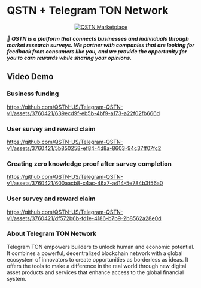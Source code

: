 # QSTN + Telegram TON Network

<p align="center">
  <a href="https://qstnus.com/"><img src="https://qstnus.com/icon-256x256.png" alt="QSTN Marketplace"></a>
</p>


***🚀 QSTN is a platform that connects businesses and individuals through market research surveys. We partner with companies that are looking for feedback from consumers like you, and we provide the opportunity for you to earn rewards while sharing your opinions.***

## Video Demo

### Business funding

https://github.com/QSTN-US/Telegram-QSTN-v1/assets/3760421/639ecd9f-eb5b-4bf9-a173-a22f02fb666d

### User survey and reward claim

https://github.com/QSTN-US/Telegram-QSTN-v1/assets/3760421/5b850258-ef84-4d8a-8603-94c37ff07fc2

### Creating zero knowledge proof after survey completion

https://github.com/QSTN-US/Telegram-QSTN-v1/assets/3760421/600aacb8-c4ac-46a7-a414-5e784b3f56a0

### User survey and reward claim

https://github.com/QSTN-US/Telegram-QSTN-v1/assets/3760421/df572b6b-fd1e-4186-b7b9-2b8562a28e0d


### About Telegram TON Network

Telegram TON empowers builders to unlock human and economic potential. It combines a powerful, decentralized blockchain network with a global ecosystem of innovators to create opportunities as borderless as ideas. It offers the tools to make a difference in the real world through new digital asset products and services that enhance access to the global financial system.
